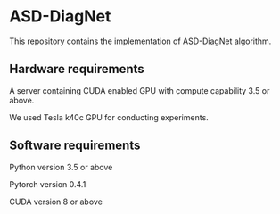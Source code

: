 # ASD-DiagNet
This repository contains the implementation of ASD-DiagNet algorithm.


## Hardware requirements
A server containing CUDA enabled GPU with compute capability 3.5 or above. 

We used Tesla k40c GPU for conducting experiments.

## Software requirements
Python version 3.5 or above

Pytorch version 0.4.1

CUDA version 8 or above

